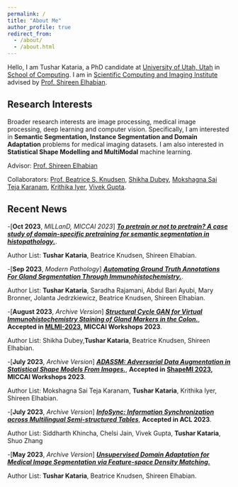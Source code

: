 ```yaml
---
permalink: /
title: "About Me"
author_profile: true
redirect_from: 
  - /about/
  - /about.html
---
```



Hello, I am Tushar Kataria, a PhD candidate at [University of Utah, Utah](https://www.utah.edu/) in [School of Computing](https://www.cs.utah.edu/). I am in [Scientific Computing and Imaging Institute](https://www.sci.utah.edu/) advised by [Prof. Shireen Elhabian](https://www.sci.utah.edu/~shireen/).


Research Interests
------
Broader research interests are image processing, medical image processing, deep learning and computer vision. Specifically, I am interested in **Semantic Segmentation, Instance Segmentation and Domain Adaptation** problems for medical imaging datasets. I am also interested in **Statistical Shape Modelling and MultiModal** machine learning.

Advisor: [Prof. Shireen Elhabian](https://www.sci.utah.edu/~shireen/)

Collaborators: [Prof. Beatrice S. Knudsen](https://healthcare.utah.edu/fad/mddetail.php?physicianID=u6028236#tabAcademic), [Shikha Dubey](https://sites.google.com/view/shikha-dubey/), [Mokshagna Sai Teja Karanam](https://www.linkedin.com/in/mokshagna-sai-teja-karanam-372022169/), [Krithika Iyer](https://www.linkedin.com/in/iyerkrithika21/), [Vivek Gupta](https://vgupta123.github.io/). 

Recent News
------
-[**Oct 2023**, *MILLanD, MICCAI 2023*] [***To pretrain or not to pretrain? A case study of domain-specific pretraining for semantic segmentation in histopathology.***](https://link.springer.com/chapter/10.1007/978-3-031-44917-8_24).

Author List: **Tushar Kataria**, Beatrice Knudsen, Shireen  Elhabian.

-[**Sep 2023**, *Modern Pathology*] [***Automating Ground Truth Annotations For Gland Segmentation Through Immunohistochemistry.***](https://www.sciencedirect.com/science/article/pii/S0893395223002363?dgcid=coauthor).

Author List: **Tushar Kataria**, Saradha Rajamani, Abdul Bari Ayubi, Mary Bronner, Jolanta Jedrzkiewicz, Beatrice Knudsen,  Shireen Elhabian. 

-[**August 2023**, *Archive Version*] [***Structural Cycle GAN for Virtual Immunohistochemistry Staining of Gland Markers in the Colon.***](https://arxiv.org/abs/2308.13182), **Accepted in [MLMI-2023](https://sites.google.com/view/mlmi2023), MICCAI Workshops 2023**.

Author List: Shikha Dubey,**Tushar Kataria**, Beatrice Knudsen, Shireen  Elhabian.

-[**July 2023**, *Archive Version*] [***ADASSM: Adversarial Data Augmentation in Statistical Shape Models From Images.***](https://arxiv.org/abs/2307.03273), **Accepted in [ShapeMI 2023](https://shapemi.github.io/), MICCAI Workshops 2023**.

Author  List: Mokshagna Sai Teja Karanam, **Tushar Kataria**, Krithika Iyer, Shireen Elhabian.

-[**July 2023**, *Archive Version*] [***InfoSync: Information Synchronization across Multilingual Semi-structured Tables***](https://arxiv.org/abs/2307.03313), **Accepted in ACL 2023**.

Author List: Siddharth Khincha, Chelsi Jain, Vivek Gupta, **Tushar Kataria**, Shuo Zhang

-[**May 2023**, *Archive Version*] [***Unsupervised Domain Adaptation for Medical Image Segmentation via Feature-space Density Matching.***](https://arxiv.org/abs/2305.05789)

Author List: **Tushar Kataria**, Beatrice Knudsen, Shireen  Elhabian.





